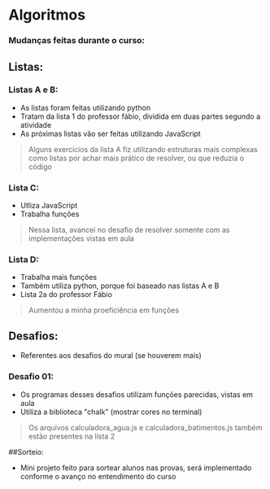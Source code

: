 # Algoritmos
### Mudanças feitas durante o curso:
## Listas:
### Listas A e B:
* As listas foram feitas utilizando python 
* Tratam da lista 1 do professor fábio, dividida em duas partes segundo a atividade
* As próximas listas vão ser feitas utilizando JavaScript
> Alguns exercícios da lista A fiz utilizando estruturas mais complexas como listas por achar mais prático de resolver, ou que reduzia o código

### Lista C:
* Utliza JavaScript
* Trabalha funções
> Nessa lista, avancei no desafio de resolver somente com as implementações vistas em aula

### Lista D:
* Trabalha mais funções 
* Também utiliza python, porque foi baseado nas listas A e B
* Lista 2a do professor Fábio
> Aumentou a minha proeficiência em funções

## Desafios:
* Referentes aos desafios do mural (se houverem mais)
### Desafio 01:
* Os programas desses desafios utilizam funções parecidas, vistas em aula
* Utiliza a biblioteca "chalk" (mostrar cores no terminal)
> Os arquivos calculadora_agua.js e calculadora_batimentos.js também estão presentes na lista 2

##Sorteio:
* Mini projeto feito para sortear alunos nas provas, será implementado conforme o avanço no entendimento do curso


